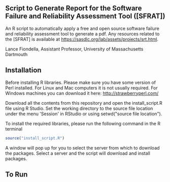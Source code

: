 Script to Generate Report for the Software Failure and Reliability Assessment Tool ([SFRAT]) 
--------------------------------

An R script to automatically apply a free and open source software failure and reliability assessment tool to generate a pdf. Any resources related to the [SFRAT] is available at https://sasdlc.org/lab/assets/projects/srt.html.

Lance Fiondella, Assistant Professor, University of Massachusetts Dartmouth


Installation
-------
Before installing R libraries. Please make sure you have some version of Perl installed. For Linux and Mac computers it is not usually required. For Windows machines you can download it here: http://strawberryperl.com/

Download all the contents from this repository and open the install_script.R file using R Studio. Set the working directory to the source file location under the menu 'Session' in RStudio or using setwd("source file location").

To install the required libraries, please run the following command in the R terminal
```R
source("install_script.R")
```
A window will pop up for you to select the server from which to download the packages. Select a server and the script will download and install packages.

 
To Run
-------
